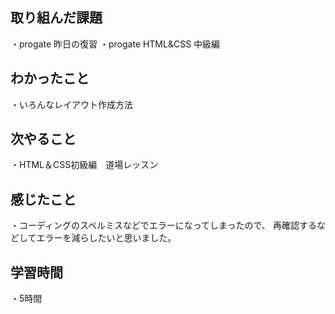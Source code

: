 ## 取り組んだ課題
・progate 昨日の復習
・progate HTML&CSS 中級編
## わかったこと
・いろんなレイアウト作成方法
## 次やること
・HTML＆CSS初級編　道場レッスン
## 感じたこと
・コーディングのスペルミスなどでエラーになってしまったので、
再確認するなどしてエラーを減らしたいと思いました。
## 学習時間
・5時間
